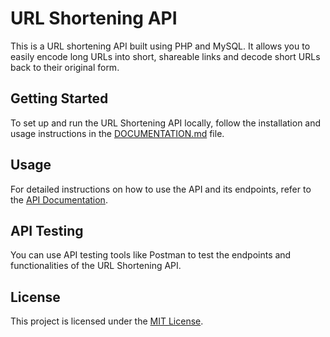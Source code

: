# URL Shortening API

This is a URL shortening API built using PHP and MySQL. It allows you to easily encode long URLs into short, shareable links and decode short URLs back to their original form.

## Getting Started

To set up and run the URL Shortening API locally, follow the installation and usage instructions in the [DOCUMENTATION.md](DOCUMENTATION.md) file.

## Usage

For detailed instructions on how to use the API and its endpoints, refer to the [API Documentation](DOCUMENTATION.md).

## API Testing

You can use API testing tools like Postman to test the endpoints and functionalities of the URL Shortening API.

## License

This project is licensed under the [MIT License](LICENSE).

